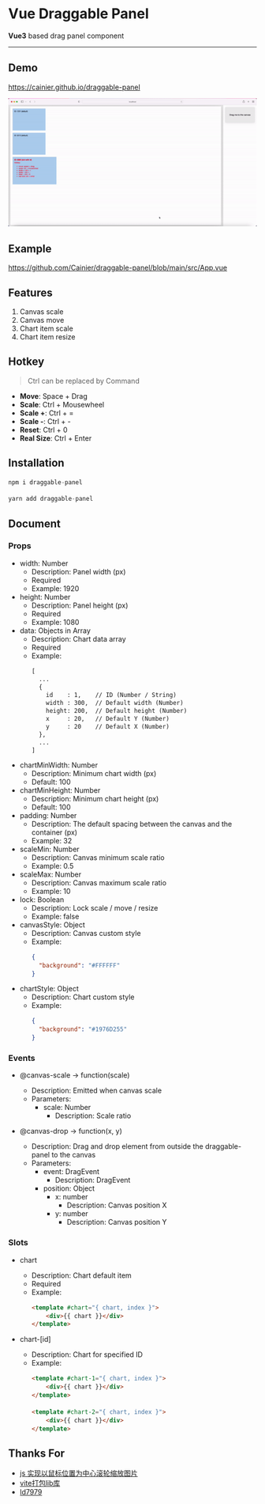# Vue Draggable Panel

**Vue3** based drag panel component

---

## Demo

https://cainier.github.io/draggable-panel

![image](public/example.gif)

## Example

https://github.com/Cainier/draggable-panel/blob/main/src/App.vue

## Features

1. Canvas scale
2. Canvas move
3. Chart item scale
4. Chart item resize

## Hotkey

> Ctrl can be replaced by Command

* **Move**: Space + Drag
* **Scale**: Ctrl + Mousewheel
* **Scale +**: Ctrl + =
* **Scale -**: Ctrl + -
* **Reset**: Ctrl + 0
* **Real Size**: Ctrl + Enter

## Installation

``` typescript
npm i draggable-panel

yarn add draggable-panel
```

## Document

### Props

* width: Number
    - Description: Panel width (px)
    - Required
    - Example: 1920
* height: Number
    - Description: Panel height (px)
    - Required
    - Example: 1080
* data: Objects in Array
    - Description: Chart data array
    - Required
    - Example:
      ```
      [
        ...
        {
          id    : 1,    // ID (Number / String)
          width : 300,  // Default width (Number)
          height: 200,  // Default height (Number)
          x     : 20,   // Default Y (Number)
          y     : 20    // Default X (Number)
        },
        ...
      ]
      ```
* chartMinWidth: Number
    - Description: Minimum chart width (px)
    - Default: 100
* chartMinHeight: Number
    - Description: Minimum chart height (px)
    - Default: 100
* padding: Number
    - Description: The default spacing between the canvas and the container (px)
    - Example: 32
* scaleMin: Number
    - Description: Canvas minimum scale ratio
    - Example: 0.5
* scaleMax: Number
    - Description: Canvas maximum scale ratio
    - Example: 10
* lock: Boolean
    - Description: Lock scale / move / resize
    - Example: false
* canvasStyle: Object
    - Description: Canvas custom style
    - Example:
      ``` json
      {
        "background": "#FFFFFF"
      }
      ```
* chartStyle: Object
    - Description: Chart custom style
    - Example:
      ``` json
      {
        "background": "#1976D255"
      }
      ```

### Events

* @canvas-scale -> function(scale)
    - Description: Emitted when canvas scale
    - Parameters:
        - scale: Number
            - Description: Scale ratio

* @canvas-drop -> function(x, y)
    - Description: Drag and drop element from outside the draggable-panel to the canvas
    - Parameters:
        - event: DragEvent
            - Description: DragEvent
        - position: Object
            - x: number
                - Description: Canvas position X
            - y: number
                - Description: Canvas position Y

### Slots

* chart
    - Description: Chart default item
    - Required
    - Example:
      ``` html
      <template #chart="{ chart, index }">
          <div>{{ chart }}</div>
      </template>
      ```

* chart-[id]
    - Description: Chart for specified ID
    - Example:
      ``` html
      <template #chart-1="{ chart, index }">
          <div>{{ chart }}</div>
      </template>

      <template #chart-2="{ chart, index }">
          <div>{{ chart }}</div>
      </template>
      ```

## Thanks For

* [js 实现以鼠标位置为中心滚轮缩放图片](https://juejin.cn/post/7009892447211749406)
* [vite打包lib库](https://juejin.cn/post/7073646687968821256)
* [ld7979](https://github.com/ld7979)
